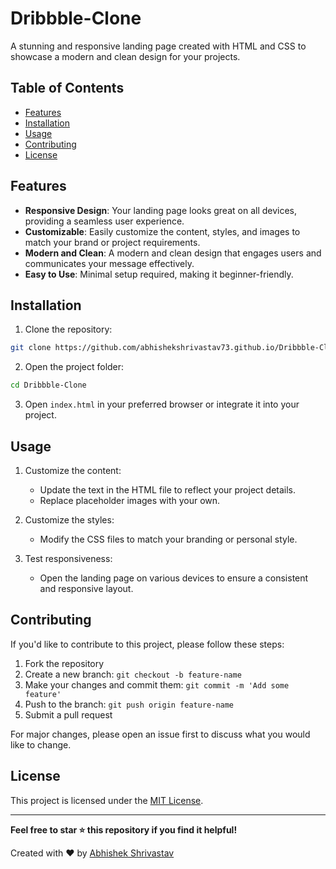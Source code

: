 # Dribbble-Clone


A stunning and responsive landing page created with HTML and CSS to showcase a modern and clean design for your projects.

## Table of Contents

- [Features](#features)
- [Installation](#installation)
- [Usage](#usage)
- [Contributing](#contributing)
- [License](#license)


## Features

- **Responsive Design**: Your landing page looks great on all devices, providing a seamless user experience.
- **Customizable**: Easily customize the content, styles, and images to match your brand or project requirements.
- **Modern and Clean**: A modern and clean design that engages users and communicates your message effectively.
- **Easy to Use**: Minimal setup required, making it beginner-friendly.

## Installation

1. Clone the repository:

```bash
git clone https://github.com/abhishekshrivastav73.github.io/Dribbble-Clone.git
```

2. Open the project folder:

```bash
cd Dribbble-Clone
```

3. Open `index.html` in your preferred browser or integrate it into your project.

## Usage

1. Customize the content:
   - Update the text in the HTML file to reflect your project details.
   - Replace placeholder images with your own.

2. Customize the styles:
   - Modify the CSS files to match your branding or personal style.

3. Test responsiveness:
   - Open the landing page on various devices to ensure a consistent and responsive layout.

## Contributing

If you'd like to contribute to this project, please follow these steps:

1. Fork the repository
2. Create a new branch: `git checkout -b feature-name`
3. Make your changes and commit them: `git commit -m 'Add some feature'`
4. Push to the branch: `git push origin feature-name`
5. Submit a pull request

For major changes, please open an issue first to discuss what you would like to change.

## License

This project is licensed under the [MIT License](LICENSE).

---

**Feel free to star ⭐ this repository if you find it helpful!**

Created with ❤️ by [Abhishek Shrivastav](https://github.com/AbhishekShrivastav73)

